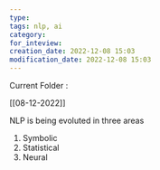 ```yaml
---
type:   
tags: nlp, ai
category: 
for_inteview: 
creation_date: 2022-12-08 15:03
modification_date: 2022-12-08 15:03
---
```



Current Folder : 




[[08-12-2022]]


NLP is being evoluted in three areas
1. Symbolic
2. Statistical 
3. Neural
